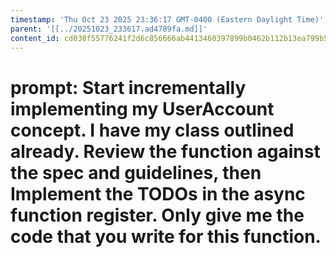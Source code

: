 ```yaml
---
timestamp: 'Thu Oct 23 2025 23:36:17 GMT-0400 (Eastern Daylight Time)'
parent: '[[../20251023_233617.ad4789fa.md]]'
content_id: cd038f55776241f2d6c856666ab4413460397899b0462b112b13ea799b558e56
---
```


# prompt: Start incrementally implementing my UserAccount concept. I have my class outlined already. Review the function against the spec and guidelines, then Implement the TODOs in the async function register. Only give me the code that you write for this function.
